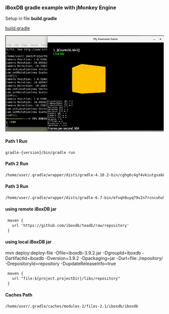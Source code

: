 ### iBoxDB gradle example with jMonkey Engine

Setup in file **build.gradle**

[build.gradle](build.gradle)


![](img/JMonkeyEngine3.png)


#### Path 1 Run
```
gradle-{version}/bin/gradle run
```


#### Path 2 Run
```sh
/home/user/.gradle/wrapper/dists/gradle-4.10.2-bin/cghg6c4gf4vkiutgsab8yrnwv/gradle-4.10.2/bin/gradle run
```

#### Path 3 Run
```sh
/home/user/.gradle/wrapper/dists/gradle-6.7-bin/efvqh8uyq79v2n7rcncuhu9sv/gradle-6.7/bin/gradle run
```

#### using remote iBoxDB jar

```
 maven {
   url 'https://github.com/iboxdb/teadb/raw/repository'
 } 
```


#### using local iBoxDB jar

mvn deploy:deploy-file -Dfile=iboxdb-3.9.2.jar -DgroupId=iboxdb -DartifactId=iboxdb -Dversion=3.9.2 -Dpackaging=jar -Durl=file:./repository/ -DrepositoryId=repository -DupdateReleaseInfo=true	
    
```
 maven {
   url "file:${project.projectDir}/libs/repository"
 }
```



#### Caches Path
```
/home/user/.gradle/caches/modules-2/files-2.1/iboxdb/iboxdb
```

